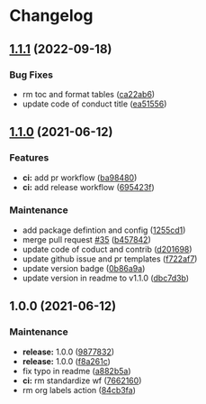 # Changelog
## [1.1.1](https://github.com/callforce/.github/compare/v1.1.0...v1.1.1) (2022-09-18)


### Bug Fixes

* rm toc and format tables ([ca22ab6](https://github.com/callforce/.github/commit/ca22ab6bda89125125ea4e08ad0b164c858b7da1))
* update code of conduct title ([ea51556](https://github.com/callforce/.github/commit/ea51556a4196d7d5f89bd79f6e02f6ed96d9d8bd))

## [1.1.0](https://github.com/callforce/.github/compare/v1.0.0...v1.1.0) (2021-06-12)


### Features

* **ci:** add pr workflow ([ba98480](https://github.com/callforce/.github/commits/ba984803d42ae25b2ffd9ebd5d9f71311f25445d))
* **ci:** add release workflow ([695423f](https://github.com/callforce/.github/commits/695423fda06bca050180c9645073e6e0c2259e92))


### Maintenance

* add package defintion and config ([1255cd1](https://github.com/callforce/.github/commits/1255cd11180568bc33b74750ea129b55b7e61fc1))
* merge pull request [#35](https://github.com/callforce/.github/issues/35) ([b457842](https://github.com/callforce/.github/commits/b457842801d3abd58753e2ea388b4e2708549686))
* update code of coduct and contrib ([d201698](https://github.com/callforce/.github/commits/d2016988208315b1832306f7494a0838f1b61834))
* update github issue and pr templates ([f722af7](https://github.com/callforce/.github/commits/f722af78f6bfdfe9751936eae02d244cd447f390))
* update version badge ([0b86a9a](https://github.com/callforce/.github/commits/0b86a9a547b6899a7dd24802b681b106c9e033a3))
* update version in readme to v1.1.0 ([dbc7d3b](https://github.com/callforce/.github/commits/dbc7d3b81179bf52fc835ca3d6db188b1a77d093))

## 1.0.0 (2021-06-12)


### Maintenance

* **release:** 1.0.0 ([9877832](https://github.com/callforce/.github/commits/9877832eac79a8cb23295b0afd22cccb3a3ca562))
* **release:** 1.0.0 ([f8a261c](https://github.com/callforce/.github/commits/f8a261cae8255326522b3b90c271c8a48c76f029))
* fix typo in readme ([a882b5a](https://github.com/callforce/.github/commits/a882b5a087161b7fcb3a1ceef2b6f5c546193f80))
* **ci:** rm standardize wf ([7662160](https://github.com/callforce/.github/commits/7662160289427919a307c1cc53911ca84bba5e63))
* rm org labels action ([84cb3fa](https://github.com/callforce/.github/commits/84cb3fa855b818ea95c748bb742a06b39e6d32c8))
